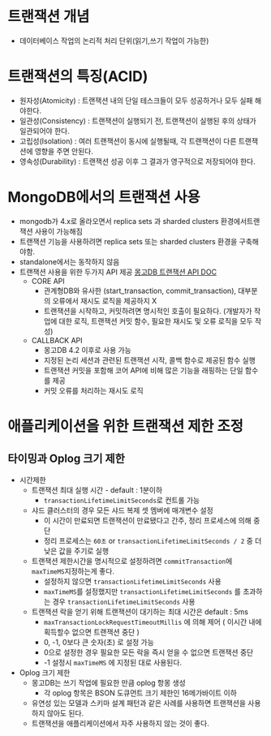 # 트랜잭션 개념
- 데이터베이스 작업의 논리적 처리 단위(읽기,쓰기 작업이 가능한)

# 트랜잭션의 특징(ACID)
- 원자성(Atomicity) : 트랜잭션 내의 단일 테스크들이 모두 성공하거나 모두 실패 해야한다.
- 일관성(Consistency) : 트랜잭션이 실행되기 전, 트랜잭션이 실행된 후의 상태가 일관되어야 한다.
- 고립성(Isolation) : 여러 트랜잭션이 동시에 실행될때, 각 트랜잭션이 다른 트랜잭션에 영향을 주면 안된다.
- 영속성(Durability) : 트랜잭션 성공 이후 그 결과가 영구적으로 저장되어야 한다.

# MongoDB에서의 트랜잭션 사용
- mongodb가 4.x로 올라오면서 replica sets 과 sharded clusters 환경에서트랜잭션 사용이 가능해짐
- 트랜잭션 기능을 사용하려면 replica sets 또는 sharded clusters 환경을 구축해야함.
- standalone에서는 동작하지 않음
- 트랜잭션 사용을 위한 두가지 API 제공 [몽고DB 트랜잭션 API DOC](https://www.mongodb.com/docs/v4.2/core/transactions-in-applications/)
  - CORE API
    - 관계형DB와 유사한 (start_transaction, commit_transaction), 대부분의 오류에서 재시도 로직을 제공하지 X
    - 트랜잭션을 시작하고, 커밋하려면 명시적인 호출이 필요하다. (개발자가 작업에 대한 로직, 트랜잭션 커밋 함수, 필요한 재시도 및 오류 로직을 모두 작성)
  - CALLBACK API
    - 몽고DB 4.2 이후로 사용 가능
    - 지정된 논리 세션과 관련된 트랜잭션 시작, 콜백 함수로 제공된 함수 실행
    - 트랜잭션 커밋을 포함해 코어 API에 비해 많은 기능을 래핑하는 단일 함수를 제공
    - 커밋 오류를 처리하는 재시도 로직

# 애플리케이션을 위한 트랜잭션 제한 조정
## 타이밍과 Oplog 크기 제한
- 시간제한
  - 트랜잭션 최대 실행 시간 - default : 1분이하
    - `transactionLifetimeLimitSeconds`로 컨트롤 가능
  - 샤드 클러스터의 경우 모든 샤드 복제 셋 멤버에 매개변수 설정
    - 이 시간이 만료되면 트랜잭션이 만료됐다고 간주, 정리 프로세스에 의해 중단
    - 정리 프로세스는 `60초` or `transactionLifetimeLimitSeconds / 2` 중 더 낮은 값을 주기로 실행
  - 트랜잭션 제한시간을 명시적으로 설정하려면 `commitTransaction`에 `maxTimeMS`지정하는게 좋다.
    - 설정하지 않으면 `transactionLifetimeLimitSeconds` 사용
    - `maxTimeMS`를 설정했지만 `transactionLifetimeLimitSeconds` 를 초과하는 경우 `transactionLifetimeLimitSeconds` 사용
  - 트랜잭션 락을 얻기 위해 트랜잭션이 대기하는 최대 시간은 default : 5ms
    - `maxTransactionLockRequestTimeoutMillis` 에 의해 제어 ( 이시간 내에 획득할수 없으면 트랜잭션 중단 )
    - 0, -1, 0보다 큰 숫자(초) 로 설정 가능
    - 0으로 설정한 경우 필요한 모든 락을 즉시 얻을 수 없으면 트랜잭션 중단
    - -1 설정시 `maxTimeMS` 에 지정된 대로 사용된다.
- Oplog 크기 제한
  - 몽고DB는 쓰기 작업에 필요한 만큼 oplog 항몽 생성
    - 각 oplog 항목은 BSON 도큐먼트 크기 제한인 16메가바이트 이하
  - 유연성 있는 모델과 스키마 설계 패턴과 같은 사례를 사용하면 트랜잭션을 사용하지 않아도 된다.
  - 트랜잭션을 애플리케이션에서 자주 사용하지 않는 것이 좋다.
